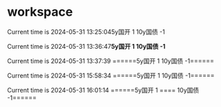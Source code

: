 # workspace


 Current time is 2024-05-31 13:25:045y国开 1 10y国债 -1

 Current time is 2024-05-31 13:36:47****5y国开 1 10y国债 -1****

 Current time is 2024-05-31 13:37:39  ======5y国开 1 10y国债 -1======

 Current time is 2024-05-31 15:58:34  ======5y国开 1 10y国债 -1======

 Current time is 2024-05-31 16:01:14  ======5y国开 1 ==== 10y国债 -1======
